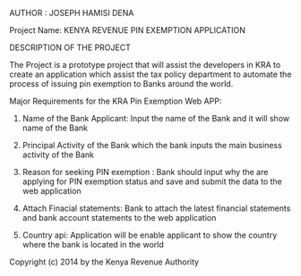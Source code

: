 AUTHOR : JOSEPH HAMISI DENA

Project Name: KENYA REVENUE PIN EXEMPTION APPLICATION

DESCRIPTION OF THE PROJECT

The Project is a prototype project that will assist the developers in KRA to create an application which assist the tax policy department to automate the process of issuing pin exemption to Banks around the world. 



Major Requirements for the KRA Pin Exemption Web APP:

1. Name of the Bank Applicant: Input the name of the Bank and it will show name of the Bank

2. Principal Activity of the Bank which  the bank inputs the main business activity of the Bank

3. Reason for seeking PIN exemption : Bank should input why the are applying for PIN exemption status and save and submit the data to the web application

4. Attach Finacial statements:  Bank to attach the latest financial statements and bank account statements to the web application

5. Country api: Application will be enable applicant to show the country where the bank is located in the world 



Copyright (c) 2014 by the Kenya Revenue Authority
